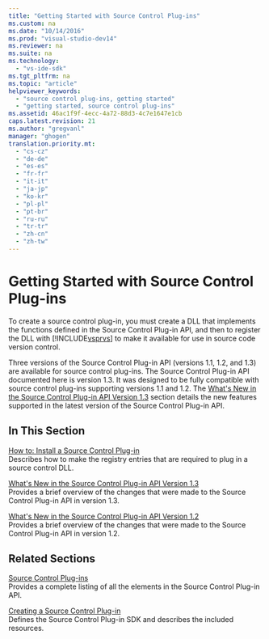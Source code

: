 ```yaml
---
title: "Getting Started with Source Control Plug-ins"
ms.custom: na
ms.date: "10/14/2016"
ms.prod: "visual-studio-dev14"
ms.reviewer: na
ms.suite: na
ms.technology: 
  - "vs-ide-sdk"
ms.tgt_pltfrm: na
ms.topic: "article"
helpviewer_keywords: 
  - "source control plug-ins, getting started"
  - "getting started, source control plug-ins"
ms.assetid: 46ac1f9f-4ecc-4a72-88d3-4c7e1647e1cb
caps.latest.revision: 21
ms.author: "gregvanl"
manager: "ghogen"
translation.priority.mt: 
  - "cs-cz"
  - "de-de"
  - "es-es"
  - "fr-fr"
  - "it-it"
  - "ja-jp"
  - "ko-kr"
  - "pl-pl"
  - "pt-br"
  - "ru-ru"
  - "tr-tr"
  - "zh-cn"
  - "zh-tw"
---
```

# Getting Started with Source Control Plug-ins
To create a source control plug-in, you must create a DLL that implements the functions defined in the Source Control Plug-in API, and then to register the DLL with [!INCLUDE[vsprvs](../codequality/includes/vsprvs_md.md)] to make it available for use in source code version control.  
  
 Three versions of the Source Control Plug-in API (versions 1.1, 1.2, and 1.3) are available for source control plug-ins. The Source Control Plug-in API documented here is version 1.3. It was designed to be fully compatible with source control plug-ins supporting versions 1.1 and 1.2. The [What's New in the Source Control Plug-in API Version 1.3](../extensibility/what-s-new-in-the-source-control-plug-in-api-version-1.3.md) section details the new features supported in the latest version of the Source Control Plug-in API.  
  
## In This Section  
 [How to: Install a Source Control Plug-in](../extensibility/how-to--install-a-source-control-plug-in.md)  
 Describes how to make the registry entries that are required to plug in a source control DLL.  
  
 [What's New in the Source Control Plug-in API Version 1.3](../extensibility/what-s-new-in-the-source-control-plug-in-api-version-1.3.md)  
 Provides a brief overview of the changes that were made to the Source Control Plug-in API in version 1.3.  
  
 [What's New in the Source Control Plug-in API Version 1.2](../extensibility/what-s-new-in-the-source-control-plug-in-api-version-1.2.md)  
 Provides a brief overview of the changes that were made to the Source Control Plug-in API in version 1.2.  
  
## Related Sections  
 [Source Control Plug-ins](../extensibility/source-control-plug-ins.md)  
 Provides a complete listing of all the elements in the Source Control Plug-in API.  
  
 [Creating a Source Control Plug-in](../extensibility/creating-a-source-control-plug-in.md)  
 Defines the Source Control Plug-in SDK and describes the included resources.